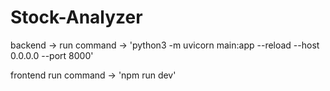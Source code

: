 # Stock-Analyzer


backend -> 
run command -> 
'python3 -m uvicorn main:app --reload --host 0.0.0.0 --port 8000'


frontend run command ->
'npm run dev'